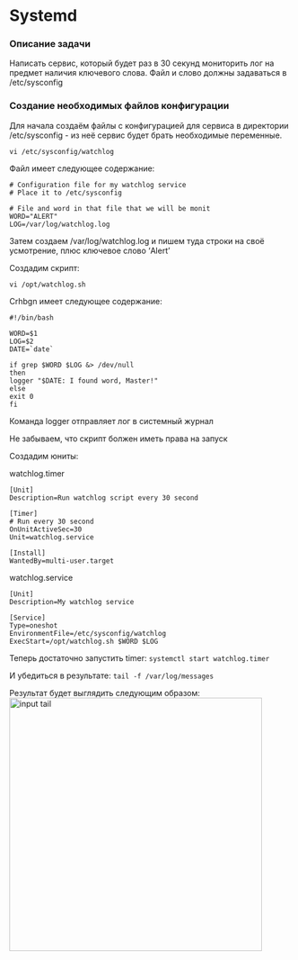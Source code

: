 # Systemd

### Описание задачи 
  
Написать сервис, который будет раз в 30 секунд мониторить лог на предмет наличия ключевого слова. Файл и слово должны задаваться в /etc/sysconfig
  
### Создание необходимых файлов конфигурации
  
Для начала создаём файлы с конфигурацией для сервиса в директории /etc/sysconfig - из неё сервис будет брать необходимые переменные.  
```
vi /etc/sysconfig/watchlog  
```  
  
Файл имеет следующее содержание:  
```
# Configuration file for my watchlog service
# Place it to /etc/sysconfig
  
# File and word in that file that we will be monit
WORD="ALERT"
LOG=/var/log/watchlog.log
```  
  
Затем создаем /var/log/watchlog.log и пишем туда строки на своё усмотрение, плюс ключевое слово ‘Alert’  
  
Создадим скрипт:  
```
vi /opt/watchlog.sh
```
  
Crhbgn имеет следующее содержание:  
```
#!/bin/bash

WORD=$1
LOG=$2
DATE=`date`

if grep $WORD $LOG &> /dev/null
then
logger "$DATE: I found word, Master!"
else
exit 0
fi
```
  
Команда logger отправляет лог в системный журнал  
  
Не забываем, что скрипт болжен иметь права на запуск  
  
Создадим юниты:
  
watchlog.timer
```
[Unit]
Description=Run watchlog script every 30 second

[Timer]
# Run every 30 second
OnUnitActiveSec=30
Unit=watchlog.service

[Install]
WantedBy=multi-user.target
```
watchlog.service
```
[Unit]
Description=My watchlog service

[Service]
Type=oneshot
EnvironmentFile=/etc/sysconfig/watchlog
ExecStart=/opt/watchlog.sh $WORD $LOG
```
  
Теперь достаточно запустить timer:
```systemctl start watchlog.timer```
  
И убедиться в результате:
```tail -f /var/log/messages```
  
Результат будет выглядить следующим образом:  
<img src="images/tail.jpeg" width=450 alt="input tail">

